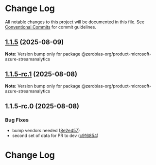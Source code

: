 # Change Log

All notable changes to this project will be documented in this file.
See [Conventional Commits](https://conventionalcommits.org) for commit guidelines.

## [1.1.5](https://github.com/zerobias-org/product/compare/@zerobias-org/product-microsoft-azure-streamanalytics@1.1.5-rc.1...@zerobias-org/product-microsoft-azure-streamanalytics@1.1.5) (2025-08-09)

**Note:** Version bump only for package @zerobias-org/product-microsoft-azure-streamanalytics





## [1.1.5-rc.1](https://github.com/zerobias-org/product/compare/@zerobias-org/product-microsoft-azure-streamanalytics@1.1.5-rc.0...@zerobias-org/product-microsoft-azure-streamanalytics@1.1.5-rc.1) (2025-08-08)

**Note:** Version bump only for package @zerobias-org/product-microsoft-azure-streamanalytics





## 1.1.5-rc.0 (2025-08-08)


### Bug Fixes

* bump vendors needed ([8e2e457](https://github.com/zerobias-org/product/commit/8e2e457e0b5d7141a05e8f2c178bc2854f2b7178))
* second set of data for PR to dev ([c916854](https://github.com/zerobias-org/product/commit/c916854bcf229b1c2042ffdea18472d66a061aaf))





# Change Log
